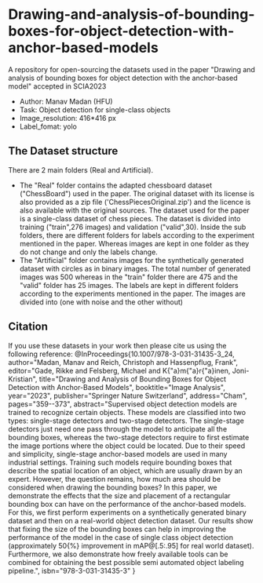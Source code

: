 # Drawing-and-analysis-of-bounding-boxes-for-object-detection-with-anchor-based-models
A repository for open-sourcing the datasets used in the paper "Drawing and analysis of bounding boxes for object detection with the anchor-based model" accepted in SCIA2023

* Author: Manav Madan (HFU)
* Task: Object detection for single-class objects
* Image_resolution: 416*416 px
* Label_fomat: yolo

## The Dataset structure
There are 2 main folders (Real and Artificial). 
* The "Real" folder contains the adapted chessboard dataset ("ChessBoard") used in the paper. The original dataset with its license is also provided as a zip file ('ChessPiecesOriginal.zip') and the licence is also available with the original sources. The dataset used for the paper is a single-class dataset of chess pieces. The dataset is divided into training ("train",276 images) and validation ("valid",30). Inside the sub folders, there are different folders for labels according to the experiment mentioned in the paper. Whereas images are kept in one folder as they do not change and only the labels change.
* The "Artificial" folder contains images for the synthetically generated dataset with circles as in binary images. The total number of generated images was 500 whereas in the "train" folder there are 475 and the "valid" folder has 25 images. The labels are kept in different folders according to the experiments mentioned in the paper. The images are divided into (one with noise and the other without)


## Citation
If you use these datasets in your work then please cite us using the following reference:
@InProceedings{10.1007/978-3-031-31435-3_24,
author="Madan, Manav
and Reich, Christoph
and Hassenpflug, Frank",
editor="Gade, Rikke
and Felsberg, Michael
and K{\"a}m{\"a}r{\"a}inen, Joni-Kristian",
title="Drawing and Analysis of Bounding Boxes for Object Detection with Anchor-Based Models",
booktitle="Image Analysis",
year="2023",
publisher="Springer Nature Switzerland",
address="Cham",
pages="359--373",
abstract="Supervised object detection models are trained to recognize certain objects. These models are classified into two types: single-stage detectors and two-stage detectors. The single-stage detectors just need one pass through the model to anticipate all the bounding boxes, whereas the two-stage detectors require to first estimate the image portions where the object could be located. Due to their speed and simplicity, single-stage anchor-based models are used in many industrial settings. Training such models require bounding boxes that describe the spatial location of an object, which are usually drawn by an expert. However, the question remains, how much area should be considered when drawing the bounding boxes? In this paper, we demonstrate the effects that the size and placement of a rectangular bounding box can have on the performance of the anchor-based models. For this, we first perform experiments on a synthetically generated binary dataset and then on a real-world object detection dataset. Our results show that fixing the size of the bounding boxes can help in improving the performance of the model in the case of single class object detection (approximately 50{\%} improvement in mAP@[.5:.95] for real world dataset). Furthermore, we also demonstrate how freely available tools can be combined for obtaining the best possible semi automated object labeling pipeline.",
isbn="978-3-031-31435-3"
}
